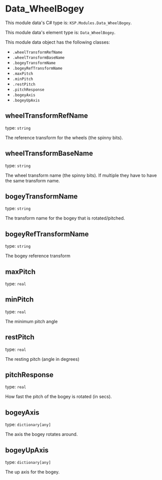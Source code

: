 # Data_WheelBogey

This module data's C# type is: `KSP.Modules.Data_WheelBogey`.

This module data's element type is: `Data_WheelBogey`.

This module data object has the following classes:

- `.wheelTransformRefName`
- `.wheelTransformBaseName`
- `.bogeyTransformName`
- `.bogeyRefTransformName`
- `.maxPitch`
- `.minPitch`
- `.restPitch`
- `.pitchResponse`
- `.bogeyAxis`
- `.bogeyUpAxis`

## wheelTransformRefName

type: `string`

The reference transform for the wheels (the spinny bits).

## wheelTransformBaseName

type: `string`

The wheel transform name (the spinny bits). If multiple they have to have the same transform name.

## bogeyTransformName

type: `string`

The transform name for the bogey that is rotated/pitched.

## bogeyRefTransformName

type: `string`

The bogey reference transform

## maxPitch

type: `real`

## minPitch

type: `real`

The minimum pitch angle

## restPitch

type: `real`

The resting pitch (angle in degrees)

## pitchResponse

type: `real`

How fast the pitch of the bogey is rotated (in secs).

## bogeyAxis

type: `dictionary[any]`

The axis the bogey rotates around.

## bogeyUpAxis

type: `dictionary[any]`

The up axis for the bogey.

